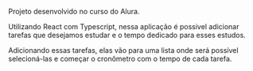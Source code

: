 Projeto desenvolvido no curso do Alura.

Utilizando React com Typescript, nessa aplicação é possivel adicionar tarefas que desejamos estudar e o tempo dedicado para esses estudos.

Adicionando essas tarefas, elas vão para uma lista onde será possível selecioná-las e começar o cronômetro com o tempo de cada tarefa.
